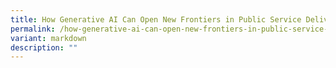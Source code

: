 ```yaml
---
title: How Generative AI Can Open New Frontiers in Public Service Delivery
permalink: /how-generative-ai-can-open-new-frontiers-in-public-service-delivery-and-what-s-needed-to-get-there/
variant: markdown
description: ""
---
```

<p></p>
